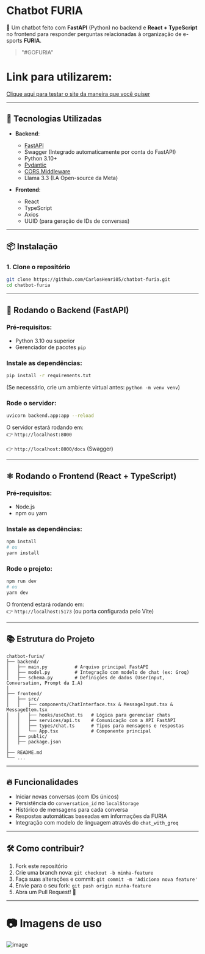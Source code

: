 # Chatbot FURIA

🚀 Um chatbot feito com **FastAPI** (Python) no backend e **React + TypeScript** no frontend para responder perguntas relacionadas à organização de e-sports **FURIA**.

> "#GOFURIA"

# Link para utilizarem:

[Clique aqui para testar o site da maneira que você quiser](https://chatbot-furia-frontend.onrender.com/)

---

## 📂 Tecnologias Utilizadas

- **Backend**:

  - [FastAPI](https://fastapi.tiangolo.com/)
  - Swagger (Integrado automaticamente por conta do FastAPI)
  - Python 3.10+
  - [Pydantic](https://docs.pydantic.dev/)
  - [CORS Middleware](https://fastapi.tiangolo.com/tutorial/cors/)
  - Llama 3.3 (I.A Open-source da Meta)

- **Frontend**:
  - React
  - TypeScript
  - Axios
  - UUID (para geração de IDs de conversas)

---

## 📦 Instalação

### 1. Clone o repositório

```bash
git clone https://github.com/CarlosHenri05/chatbot-furia.git
cd chatbot-furia
```

---

## 🐍 Rodando o Backend (FastAPI)

### Pré-requisitos:

- Python 3.10 ou superior
- Gerenciador de pacotes `pip`

### Instale as dependências:

```bash
pip install -r requirements.txt
```

(Se necessário, crie um ambiente virtual antes: `python -m venv venv`)

### Rode o servidor:

```bash
uvicorn backend.app:app --reload
```

O servidor estará rodando em:  
👉 `http://localhost:8000`

👉 `http://localhost:8000/docs` (Swagger)

---

## ⚛️ Rodando o Frontend (React + TypeScript)

### Pré-requisitos:

- Node.js
- npm ou yarn

### Instale as dependências:

```bash
npm install
# ou
yarn install
```

### Rode o projeto:

```bash
npm run dev
# ou
yarn dev
```

O frontend estará rodando em:  
👉 `http://localhost:5173` (ou porta configurada pelo Vite)

---

## 📚 Estrutura do Projeto

```
chatbot-furia/
├── backend/
│   ├── main.py          # Arquivo principal FastAPI
│   ├── model.py         # Integração com modelo de chat (ex: Groq)
│   ├── schema.py        # Definições de dados (UserInput, Conversation, Prompt da I.A)
│
├── frontend/
│   ├── src/
│   │   ├── components/ChatInterface.tsx & MessageInput.tsx & MessageItem.tsx
│   │   ├── hooks/useChat.ts   # Lógica para gerenciar chats
│   │   ├── services/api.ts    # Comunicação com a API FastAPI
│   │   ├── types/chat.ts      # Tipos para mensagens e respostas
│   │   └── App.tsx            # Componente principal
│   ├── public/
│   ├── package.json
│
├── README.md
└── ...
```

---

## 🔥 Funcionalidades

- Iniciar novas conversas (com IDs únicos)
- Persistência do `conversation_id` no `localStorage`
- Histórico de mensagens para cada conversa
- Respostas automáticas baseadas em informações da FURIA
- Integração com modelo de linguagem através do `chat_with_groq`

---

## 🛠️ Como contribuir?

1. Fork este repositório
2. Crie uma branch nova: `git checkout -b minha-feature`
3. Faça suas alterações e commit: `git commit -m 'Adiciona nova feature'`
4. Envie para o seu fork: `git push origin minha-feature`
5. Abra um Pull Request! 🚀

---

# 📷 Imagens de uso

![image](https://github.com/user-attachments/assets/27e99d30-b672-4e8c-ace2-72ce8830443e)
